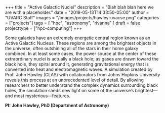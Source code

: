 +++
title = "Active Galactic Nuclei"
description = "Blah blah blah here we are with a placeholder."
date = "2019-05-13T14:33:50-05:00"
author = "UVARC Staff"
images = "/images/projects/hawley-uvacse.png"
categories = ["projects"]
tags = [
  "hpc",
  "astronomy",
  "rivanna"
]
draft = false
projecttype = ["hpc-computing"]
+++

Some galaxies have an extremely energetic central region known as an Active Galactic Nucleus. These regions are among the brightest objects in the universe, often outshining all of the stars in their home galaxy combined. In at least some cases, the power source at the center of these extraordinary nuclei is actually a black hole; as gases are drawn toward the black hole, they spiral around it, generating gravitational energy that is converted into heat and electromagnetic waves. A simulation created by Prof. John Hawley (CLAS) with collaborators from Johns Hopkins University reveals this process at an unprecedented level of detail. By allowing researchers to better understand the complex dynamics surrounding black holes, the simulation sheds new light on some of the universe’s brightest—and most mysterious—features.

**PI: John Hawley, PhD (Department of Astronomy)**

